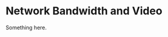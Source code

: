 [title]: # (Network Bandwidth and Video)
[tags]: # (XXX)
[priority]: # (5507)
# Network Bandwidth and Video
Something here.
